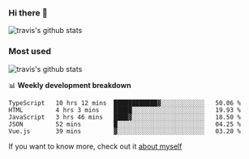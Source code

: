 ### Hi there 👋

<!--
**HondryTravis/HondryTravis** is a ✨ _special_ ✨ repository because its `README.md` (this file) appears on your GitHub profile.

Here are some ideas to get you started:

- 🔭 I’m currently working on ...
- 🌱 I’m currently learning ...
- 👯 I’m looking to collaborate on ...
- 🤔 I’m looking for help with ...
- 💬 Ask me about ...
- 📫 How to reach me: ...
- 😄 Pronouns: ...
- ⚡ Fun fact: ...
-->

![travis's github stats](https://github-readme-stats.vercel.app/api?username=HondryTravis&hide_title=true&hide=stars)
### Most used
![travis's github stats](https://github-readme-stats.anuraghazra1.vercel.app/api/top-langs/?username=HondryTravis&layout=compact&hide_title=true)

📊 **Weekly development breakdown**

<!--START_SECTION:waka-->
```text
TypeScript   10 hrs 12 mins  ████████████▓░░░░░░░░░░░░   50.06 % 
HTML         4 hrs 3 mins    █████░░░░░░░░░░░░░░░░░░░░   19.93 % 
JavaScript   3 hrs 46 mins   ████▓░░░░░░░░░░░░░░░░░░░░   18.50 % 
JSON         52 mins         █░░░░░░░░░░░░░░░░░░░░░░░░   04.25 % 
Vue.js       39 mins         ▓░░░░░░░░░░░░░░░░░░░░░░░░   03.20 % 
```
<!--END_SECTION:waka-->

If you want to know more, check out it [about myself](https://hondrytravis.github.io/)
